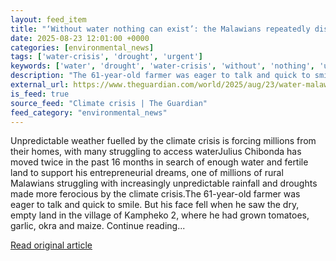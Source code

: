 ```yaml
---
layout: feed_item
title: "‘Without water nothing can exist’: the Malawians repeatedly displaced by drought"
date: 2025-08-23 12:01:00 +0000
categories: [environmental_news]
tags: ['water-crisis', 'drought', 'urgent']
keywords: ['water', 'drought', 'water-crisis', 'without', 'nothing', 'urgent']
description: "The 61-year-old farmer was eager to talk and quick to smile"
external_url: https://www.theguardian.com/world/2025/aug/23/water-malawai-drought-climate-crisis
is_feed: true
source_feed: "Climate crisis | The Guardian"
feed_category: "environmental_news"
---
```


Unpredictable weather fuelled by the climate crisis is forcing millions from their homes, with many struggling to access waterJulius Chibonda has moved twice in the past 16 months in search of enough water and fertile land to support his entrepreneurial dreams, one of millions of rural Malawians struggling with increasingly unpredictable rainfall and droughts made more ferocious by the climate crisis.The 61-year-old farmer was eager to talk and quick to smile. But his face fell when he saw the dry, empty land in the village of Kampheko 2, where he had grown tomatoes, garlic, okra and maize. Continue reading...

[Read original article](https://www.theguardian.com/world/2025/aug/23/water-malawai-drought-climate-crisis)
